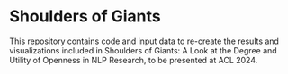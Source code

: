 # Shoulders of Giants

This repository contains code and input data to re-create the results and visualizations included in Shoulders of Giants: A Look at the Degree and Utility of Openness in NLP Research, to be presented at ACL 2024.